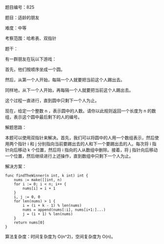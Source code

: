题目编号：825

题目：适龄的朋友

难度：中等

考察范围：哈希表、双指针

题干：

有一群朋友在玩以下游戏：

首先，他们按顺序坐成一个圆。

然后，从第一个人开始，每隔一个人就要把当前这个人踢出去。

同样地，从下一个人开始，再每隔一个人就要把当前这个人踢出去。

这个过程一直进行，直到圆中只剩下一个人为止。

现在，给定一个整数 n ，表示圆中的人数。请你以此规则返回一个长度为 n 的数组，表示这个圆中最后剩下的人的编号。

解题思路：

本题可以使用双指针来解决。首先，我们可以将圆中的人用一个数组表示，然后使用两个指针 i 和 j 分别指向当前要踢出去的人和下一个要踢出去的人。每次将 i 指针向后移动 k 个位置，然后将 i 指向的人从数组中删除。接着，将 j 指针向后移动一个位置，然后继续进行上述操作，直到数组中只剩下一个人为止。

解决方案：

```
func findTheWinner(n int, k int) int {
    nums := make([]int, n)
    for i := 0; i < n; i++ {
        nums[i] = i + 1
    }
    i, j := 0, 0
    for len(nums) > 1 {
        i = (i + k - 1) % len(nums)
        nums = append(nums[:i], nums[i+1:]...)
        j = (i + 1) % len(nums)
    }
    return nums[0]
}
```

算法复杂度：时间复杂度为 O(n^2)，空间复杂度为 O(n)。